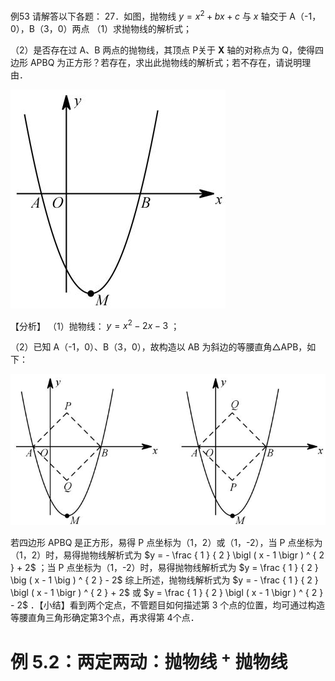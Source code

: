 例53 请解答以下各题： 27．如图，抛物线 $y = x ^ { 2 } + b x + c$ 与 $x$ 轴交于 A（-1，0），B（3，0）两点
（1）求抛物线的解析式；

（2）是否存在过 A、B 两点的抛物线，其顶点 P关于 $\mathbf { X }$ 轴的对称点为 Q，使得四边形 APBQ 为正方形？若存在，求出此抛物线的解析式；若不存在，请说明理由．

![](<../../qs_image_DB/专题3-2_一网打尽14类·二次函数的存在性问题（解析版）_/455ad12994a40608ab58ece7d343f65ca1dc4da35a59f0f22c3d01557c443773.jpg>)

【分析】
（1）抛物线： $y = x ^ { 2 } - 2 x - 3$ ；

（2）已知 A（-1，0）、B（3，0），故构造以 AB 为斜边的等腰直角△APB，如下：

![](<../../qs_image_DB/专题3-2_一网打尽14类·二次函数的存在性问题（解析版）_/474ff492c7dc630b7130d51a5a53f518dd260e22fe7045d3771351f606a5e2b5.jpg>)

若四边形 APBQ 是正方形，易得 P 点坐标为（1，2）或（1，-2），当 P 点坐标为（1，2）时，易得抛物线解析式为 $y = - \frac { 1 } { 2 } \bigl ( x - 1 \bigr ) ^ { 2 } + 2$ ；当 P 点坐标为（1，-2）时，易得抛物线解析式为 $y = \frac { 1 } { 2 } \big ( x - 1 \big ) ^ { 2 } - 2$ 综上所述，抛物线解析式为 $y = - \frac { 1 } { 2 } \bigl ( x - 1 \bigr ) ^ { 2 } + 2$ 或 $y = \frac { 1 } { 2 } \bigl ( x - 1 \bigr ) ^ { 2 } - 2$ ．【小结】看到两个定点，不管题目如何描述第 3 个点的位置，均可通过构造等腰直角三角形确定第3个点，再求得第 4个点．

# 例 5.2：两定两动：抛物线 $^ +$ 抛物线
